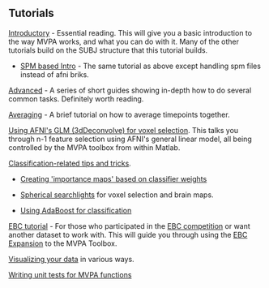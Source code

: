 ## Tutorials ##
[Introductory](TutorialIntro.md) - Essential reading.  This will give you a basic introduction to the way MVPA works, and what you can do with it. Many of the other tutorials build on the SUBJ structure that this tutorial builds.

  * [SPM based Intro](TutorialIntroSPM.md) - The same tutorial as above except handling spm files instead of afni briks.

[Advanced](TutorialAdv.md) - A series of short guides showing in-depth how to do several common tasks. Definitely worth reading.

[Averaging](TutorialAvg.md) - A brief tutorial on how to average timepoints together.

[Using AFNI's GLM (3dDeconvolve) for voxel selection](TutorialAfniGlm.md). This talks you through n-1 feature selection using AFNI's general linear model, all being controlled by the MVPA toolbox from within Matlab.

[Classification-related tips and tricks](TutorialClass.md).

  * [Creating 'importance maps' based on classifier weights](TutorialImportanceMaps.md)

  * [Spherical searchlights](TutorialSpheres.md) for voxel selection and brain maps.

  * [Using AdaBoost for classification](TutorialBoosting.md)

[EBC tutorial](TutorialEBC.md) - For those who participated in the [EBC competition](http://www.ebc.pitt.edu) or want another dataset to work with.  This will guide you through using the [EBC Expansion](ExpansionEBC.md) to the MVPA Toolbox.

[Visualizing your data](TutorialVisualization.md) in various ways.

[Writing unit tests for MVPA functions](TutorialUnitTesting.md)